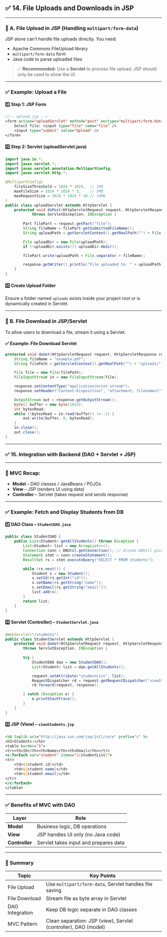 

## ✅ 14. File Uploads and Downloads in JSP

---

### 🔹 A. File Upload in JSP (Handling `multipart/form-data`)

JSP alone can't handle file uploads directly. You need:

* Apache Commons FileUpload library
* `multipart/form-data` form
* Java code to parse uploaded files

> ✅ **Recommended:** Use a **Servlet** to process file upload; JSP should only be used to show the UI.

---

### ✅ Example: Upload a File

#### 1️⃣ **Step 1: JSP Form**

```jsp
<!-- upload.jsp -->
<form action="uploadServlet" method="post" enctype="multipart/form-data">
    Select file: <input type="file" name="file" />
    <input type="submit" value="Upload" />
</form>
```

#### 2️⃣ **Step 2: Servlet (uploadServlet.java)**

```java
import java.io.*;
import javax.servlet.*;
import javax.servlet.annotation.MultipartConfig;
import javax.servlet.http.*;

@MultipartConfig(
    fileSizeThreshold = 1024 * 1024,  // 1MB
    maxFileSize = 1024 * 1024 * 5,    // 5MB
    maxRequestSize = 1024 * 1024 * 10 // 10MB
)
public class uploadServlet extends HttpServlet {
    protected void doPost(HttpServletRequest request, HttpServletResponse response)
            throws ServletException, IOException {
        
        Part filePart = request.getPart("file");
        String fileName = filePart.getSubmittedFileName();
        String uploadPath = getServletContext().getRealPath("") + File.separator + "uploads";

        File uploadDir = new File(uploadPath);
        if (!uploadDir.exists()) uploadDir.mkdir();

        filePart.write(uploadPath + File.separator + fileName);

        response.getWriter().println("File uploaded to: " + uploadPath + "/" + fileName);
    }
}
```

#### 3️⃣ **Create Upload Folder**

Ensure a folder named `uploads` exists inside your project root or is dynamically created in Servlet.

---

### 🔹 B. File Download in JSP/Servlet

To allow users to download a file, stream it using a Servlet.

#### ✅ Example: File Download Servlet

```java
protected void doGet(HttpServletRequest request, HttpServletResponse response) throws IOException {
    String fileName = "example.pdf";
    String filePath = getServletContext().getRealPath("") + "uploads/" + fileName;

    File file = new File(filePath);
    FileInputStream in = new FileInputStream(file);

    response.setContentType("application/octet-stream");
    response.setHeader("Content-Disposition", "attachment; filename=\"" + file.getName() + "\"");

    OutputStream out = response.getOutputStream();
    byte[] buffer = new byte[1024];
    int bytesRead;
    while ((bytesRead = in.read(buffer)) != -1) {
        out.write(buffer, 0, bytesRead);
    }
    in.close();
    out.close();
}
```

---

### ✅ 15. Integration with Backend (DAO + Servlet + JSP)

---

### 🔹 MVC Recap:

* **Model** – DAO classes / JavaBeans / POJOs
* **View** – JSP (renders UI using data)
* **Controller** – Servlet (takes request and sends response)

---

### ✅ Example: Fetch and Display Students from DB

#### 1️⃣ **DAO Class** – `StudentDAO.java`

```java
public class StudentDAO {
    public List<Student> getAllStudents() throws Exception {
        List<Student> list = new ArrayList<>();
        Connection conn = DBUtil.getConnection(); // Assume DBUtil gives DB connection
        Statement stmt = conn.createStatement();
        ResultSet rs = stmt.executeQuery("SELECT * FROM students");

        while (rs.next()) {
            Student s = new Student();
            s.setId(rs.getInt("id"));
            s.setName(rs.getString("name"));
            s.setEmail(rs.getString("email"));
            list.add(s);
        }
        return list;
    }
}
```

#### 2️⃣ **Servlet (Controller)** – `StudentServlet.java`

```java
@WebServlet("/students")
public class StudentServlet extends HttpServlet {
    protected void doGet(HttpServletRequest request, HttpServletResponse response)
        throws ServletException, IOException {
        
        try {
            StudentDAO dao = new StudentDAO();
            List<Student> list = dao.getAllStudents();

            request.setAttribute("studentList", list);
            RequestDispatcher rd = request.getRequestDispatcher("viewStudents.jsp");
            rd.forward(request, response);

        } catch (Exception e) {
            e.printStackTrace();
        }
    }
}
```

#### 3️⃣ **JSP (View)** – `viewStudents.jsp`

```jsp
<%@ taglib uri="http://java.sun.com/jsp/jstl/core" prefix="c" %>
<h2>Students:</h2>
<table border="1">
<tr><th>ID</th><th>Name</th><th>Email</th></tr>
<c:forEach var="student" items="${studentList}">
<tr>
    <td>${student.id}</td>
    <td>${student.name}</td>
    <td>${student.email}</td>
</tr>
</c:forEach>
</table>
```

---

### ✅ Benefits of MVC with DAO

| Layer          | Role                                  |
| -------------- | ------------------------------------- |
| **Model**      | Business logic, DB operations         |
| **View**       | JSP handles UI only (no Java code)    |
| **Controller** | Servlet takes input and prepares data |

---

### 🧠 Summary

| Topic           | Key Points                                                      |
| --------------- | --------------------------------------------------------------- |
| File Upload     | Use `multipart/form-data`, Servlet handles file saving          |
| File Download   | Stream file as byte array in Servlet                            |
| DAO Integration | Keep DB logic separate in DAO classes                           |
| MVC Pattern     | Clean separation: JSP (view), Servlet (controller), DAO (model) |


